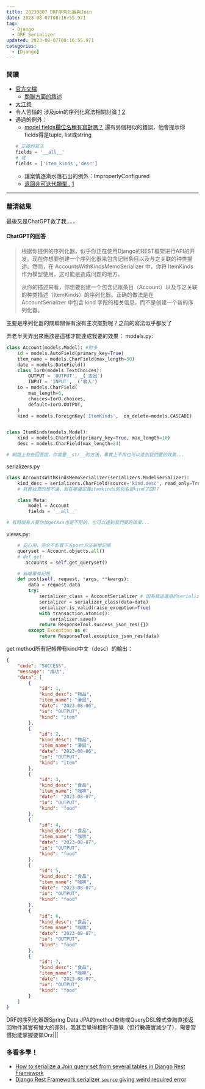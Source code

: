 ```yaml
---
title: 20230807 DRF序列化器與Join
date: 2023-08-07T08:16:55.971
tag:
  - Django
  - DRF Serializer
updated: 2023-08-07T08:16:55.971
categories:
  - [Django]
---
```

### 閱讀
- [官方文檔](https://pythondjango.cn/django/rest-framework/1-RESTfull-API-why-DRF/#django%E6%9F%A5%E8%AF%A2%E9%9B%86%E5%BA%8F%E5%88%97%E5%8C%96)
  - [關聯方面的敘述](https://www.django-rest-framework.org/api-guide/relations/)
- [大江狗](https://pythondjango.cn/django/rest-framework/1-RESTfull-API-why-DRF/#django%E6%9F%A5%E8%AF%A2%E9%9B%86%E5%BA%8F%E5%88%97%E5%8C%96)
- 令人苦惱的 涉及join的序列化寫法相關討論 [1](https://stackoverflow.com/questions/66390176/how-to-join-two-related-models-in-one-serializer-in-django) [2](https://stackoverflow.com/questions/67742095/django-rest-framework-cant-join-tables)
- 遇過的例外：
  - [model fields欄位名稱有寫對嗎？](https://stackoverflow.com/questions/36336145/assertionerror-the-field-was-declared-on-serializer-but-has-not-been-i)
  還有另個相似的錯誤，他會提示你fields得是tuple, list或string
  ```py
  # 正確的寫法
  fields = '__all__'
  # 或
  fields = ['item_kinds','desc']
  ```
  - 讓案情逐漸水落石出的例外：ImproperlyConfigured
  - [返回非可迭代類型..](https://www.freecodecamp.org/chinese/news/int-object-is-not-iterable-python-error-solved/) [1](https://stackoverflow.com/questions/60993024/django-object-is-not-iterable-error-when-using-get-method)

***
### 釐清結果
最後又是ChatGPT救了我......
#### ChatGPT的回答
>根据你提供的序列化器，似乎你正在使用Django的REST框架进行API的开发。现在你想要创建一个序列化器来包含记账条目以及与之关联的种类描述。然而，在 AccountsWithKindsMemoSerializer 中，你将 ItemKinds 作为模型使用，这可能是造成问题的地方。
>
>从你的描述来看，你想要创建一个包含记账条目（Account）以及与之关联的种类描述（ItemKinds）的序列化器。正确的做法是在 AccountSerializer 中包含 kind 字段的相关信息，而不是创建一个新的序列化器。


主要是序列化器的關聯關係有沒有主次擺對呢？之前的寫法似乎都反了

弄老半天弄出來應該是這樣才能達成我要的效果：
models.py:
```py
class Account(models.Model): #對多
    id = models.AutoField(primary_key=True)
    item_name = models.CharField(max_length=50)
    date = models.DateField()
    class IorO(models.TextChoices):
        OUTPUT = 'OUTPUT', _('支出')
        INPUT = 'INPUT', _('收入')
    io = models.CharField(
        max_length=6,
        choices=IorO.choices,
        default=IorO.OUTPUT,
    )
    kind = models.ForeignKey('ItemKinds',  on_delete=models.CASCADE)


class ItemKinds(models.Model):
    kind = models.CharField(primary_key=True, max_length=10)
    desc = models.CharField(max_length=24)

# 網路上有些回答說，你需要__str__的方法，事實上不用也可以達到我們要的效果...
```

serializers.py
```py
class AccountsWithKindsMemoSerializer(serializers.ModelSerializer):
    kind_desc = serializers.CharField(source='kind.desc', read_only=True)  # 添加 kind_desc 字段
    # 其實我真的想不通，我在哪邊定義itemkinds的別名是kind了囧??

    class Meta:
        model = Account
        fields = '__all__'

# 有時候有人要你加getXxx也是不用的，也可以達到我們要的效果...
```

views.py:
```py
    # 安心用，完全不影響下方post方法新增記帳
    queryset = Account.objects.all()
    # def get:
       accounts = self.get_queryset()

    # 新增單條記帳
    def post(self, request, *args, **kwargs):
        data = request.data
        try:
            serializer_class = AccountSerializer # 因為我這邊用的serializer_class是def內的哈哈（
            serializer = serializer_class(data=data)
            serializer.is_valid(raise_exception=True)
            with transaction.atomic():
                serializer.save()
            return ResponseTool.success_json_res({})
        except Exception as e:
            return ResponseTool.exception_json_res(data)
```

get method所有記帳帶有kind中文（desc）的輸出：
```json
{
    "code": "SUCCESS",
    "message": "成功",
    "data": [
        {
            "id": 1,
            "kind_desc": "物品",
            "item_name": "滑鼠",
            "date": "2023-08-06",
            "io": "OUTPUT",
            "kind": "item"
        },
        {
            "id": 2,
            "kind_desc": "物品",
            "item_name": "滑鼠",
            "date": "2023-08-06",
            "io": "OUTPUT",
            "kind": "item"
        },
        {
            "id": 3,
            "kind_desc": "食品",
            "item_name": "咖啡",
            "date": "2023-08-07",
            "io": "OUTPUT",
            "kind": "food"
        },
        {
            "id": 4,
            "kind_desc": "食品",
            "item_name": "咖啡",
            "date": "2023-08-07",
            "io": "OUTPUT",
            "kind": "food"
        },
        {
            "id": 5,
            "kind_desc": "食品",
            "item_name": "咖啡",
            "date": "2023-08-07",
            "io": "OUTPUT",
            "kind": "food"
        },
        {
            "id": 6,
            "kind_desc": "食品",
            "item_name": "咖啡",
            "date": "2023-08-07",
            "io": "OUTPUT",
            "kind": "food"
        },
        {
            "id": 7,
            "kind_desc": "食品",
            "item_name": "咖啡",
            "date": "2023-08-07",
            "io": "OUTPUT",
            "kind": "food"
        }
    ]
}
```
DRF的序列化器跟Spring Data JPA的method查詢或QueryDSL鍊式查詢直接返回物件其實有蠻大的差別，我甚至覺得相對不直覺（但行數確實減少了），需要習慣始能掌握要領Orz|||

### 多看多學！
- [How to serialize a Join query set from several tables in Django Rest Framework](https://stackoverflow.com/questions/68416020/how-to-serialize-a-join-query-set-from-several-tables-in-django-rest-framework)
- [Django Rest Framework serializer `source` giving weird required error](https://stackoverflow.com/questions/47851965/django-rest-framework-serializer-source-giving-weird-required-error)